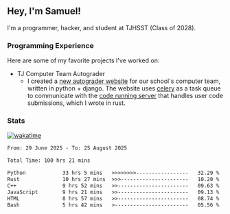 ## Hey, I'm Samuel!

I'm a programmer, hacker, and student at TJHSST (Class of 2028).

### Programming Experience
Here are some of my favorite projects I've worked on:
- TJ Computer Team Autograder
  - I created a [new autograder website](https://github.com/TJ-Computer-Team/autograder2) for our school's computer team, written in python + django. The website uses [celery](https://github.com/celery/celery) as a task queue to communicate with the [code running server](https://github.com/TJ-Computer-Team/coderunner) that handles user code submissions, which I wrote in rust.

### Stats
[![wakatime](https://wakatime.com/badge/user/879aea6b-e969-410f-b0b6-2bb4510bea6f.svg)](https://wakatime.com/@879aea6b-e969-410f-b0b6-2bb4510bea6f)
<!--START_SECTION:waka-->

```txt
From: 29 June 2025 - To: 25 August 2025

Total Time: 100 hrs 21 mins

Python            33 hrs 5 mins   >>>>>>>>-----------------   32.29 %
Rust              10 hrs 27 mins  >>>----------------------   10.20 %
C++               9 hrs 52 mins   >>-----------------------   09.63 %
JavaScript        9 hrs 21 mins   >>-----------------------   09.13 %
HTML              8 hrs 57 mins   >>-----------------------   08.74 %
Bash              5 hrs 42 mins   >------------------------   05.56 %
```

<!--END_SECTION:waka-->
